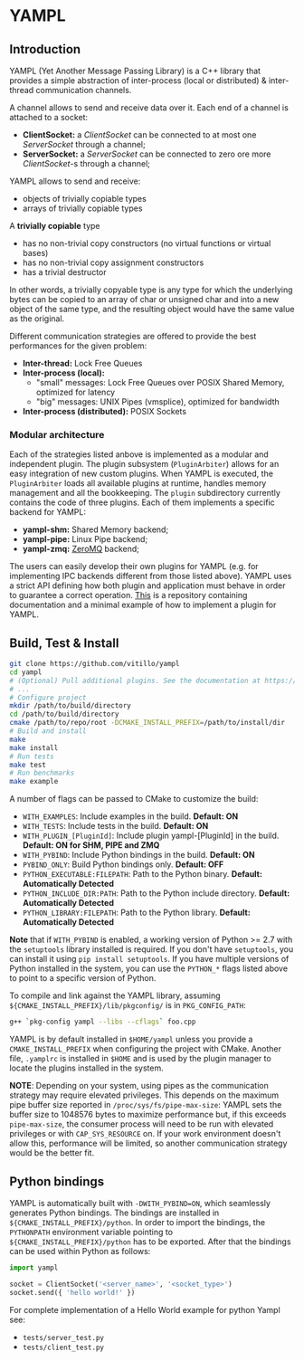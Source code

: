 # YAMPL

## Introduction

YAMPL (Yet Another Message Passing Library) is a C++ library that provides a simple abstraction of inter-process (local or distributed) & inter-thread communication channels.

A channel allows to send and receive data over it. Each end of a channel is attached to a socket:

* **ClientSocket:**  a *ClientSocket* can be connected to at most one *ServerSocket* through a channel;
* **ServerSocket:** a *ServerSocket* can be connected to zero ore more *ClientSocket*-s through a channel;

YAMPL allows to send and receive:
 
* objects of trivially copiable types
* arrays of trivially copiable types

A **trivially copiable** type

* has no non-trivial copy constructors (no virtual functions or virtual bases)
* has no non-trivial copy assignment constructors
* has a trivial destructor

In other words, a trivially copyable type is any type for which the underlying bytes can be copied to an array of char or unsigned char and into a new object of the same type, and the resulting object would have the same value as the original.

Different communication strategies are offered to provide the best performances for the given problem:

* **Inter-thread:** Lock Free Queues
* **Inter-process (local):**
    * "small" messages: Lock Free Queues over POSIX Shared Memory, optimized for latency
    * "big" messages: UNIX Pipes (vmsplice), optimized for bandwidth
* **Inter-process (distributed):** POSIX Sockets

### Modular architecture

Each of the strategies listed anbove is implemented as a modular and independent plugin. The plugin subsystem (`PluginArbiter`) allows for an easy integration of new custom plugins. When YAMPL is executed, the `PluginArbiter` loads all available plugins at runtime, handles memory management and all the bookkeeping. The `plugin` subdirectory currently contains the code of three plugins. Each of them implements a specific backend for YAMPL:

* **yampl-shm:** Shared Memory backend;
* **yampl-pipe:** Linux Pipe backend;
* **yampl-zmq:** [ZeroMQ](https://zeromq.org) backend;

The users can easily develop their own plugins for YAMPL (e.g. for implementing IPC backends different from those listed above). YAMPL uses a strict API defining how both plugin and application must behave in order to guarantee a correct operation. [This](https://github.com/ntauth/yampl-example) is a repository containing documentation and a minimal example of how to implement a plugin for YAMPL.

## Build, Test & Install
``` bash
git clone https://github.com/vitillo/yampl
cd yampl
# (Optional) Pull additional plugins. See the documentation at https://github.com/ntauth/yampl-example
# ...
# Configure project
mkdir /path/to/build/directory
cd /path/to/build/directory
cmake /path/to/repo/root -DCMAKE_INSTALL_PREFIX=/path/to/install/dir
# Build and install
make
make install
# Run tests
make test
# Run benchmarks
make example
```

A number of flags can be passed to CMake to customize the build:

- `WITH_EXAMPLES`: Include examples in the build. **Default: ON**
- `WITH_TESTS`: Include tests in the build. **Default: ON**
- `WITH_PLUGIN_[PluginId]`: Include plugin yampl-[PluginId] in the build. **Default: ON for SHM, PIPE and ZMQ**
- `WITH_PYBIND`: Include Python bindings in the build. **Default: ON**
- `PYBIND_ONLY`: Build Python bindings only. **Default: OFF**
- `PYTHON_EXECUTABLE:FILEPATH`: Path to the Python binary. **Default: Automatically Detected**
- `PYTHON_INCLUDE_DIR:PATH`: Path to the Python include directory. **Default: Automatically Detected**
- `PYTHON_LIBRARY:FILEPATH`: Path to the Python library. **Default: Automatically Detected**

**Note** that if `WITH_PYBIND` is enabled, a working version of Python >= 2.7 with the `setuptools` library installed is required. If you don't have `setuptools`, you can install it using ```pip install setuptools```.
If you have multiple versions of Python installed in the system, you can use the `PYTHON_*` flags listed above to point to a specific version of Python.

To compile and link against the YAMPL library, assuming `${CMAKE_INSTALL_PREFIX}/lib/pkgconfig/` is in `PKG_CONFIG_PATH`:
```bash
g++ `pkg-config yampl --libs --cflags` foo.cpp
```

YAMPL is by default installed in `$HOME/yampl` unless you provide a `CMAKE_INSTALL_PREFIX` when configuring the project with CMake. Another file, `.yamplrc` is installed in `$HOME` and is used by the plugin manager to locate the plugins installed in the system.

**NOTE**: Depending on your system, using pipes as the communication strategy may require elevated privileges. This depends on the maximum pipe buffer size reported in `/proc/sys/fs/pipe-max-size`: YAMPL sets the buffer size to 1048576 bytes to maximize performance but, if this exceeds `pipe-max-size`, the consumer process will need to be run with elevated privileges or with `CAP_SYS_RESOURCE` on. If your work environment doesn't allow this, performance will be limited, so another communication strategy would be the better fit.

## Python bindings
YAMPL is automatically built with `-DWITH_PYBIND=ON`, which seamlessly generates Python bindings. The bindings are installed in `${CMAKE_INSTALL_PREFIX}/python`. In order to import the bindings, the
`PYTHONPATH` environment variable pointing to `${CMAKE_INSTALL_PREFIX}/python` has to be exported. After that the bindings can be used within Python as follows:

```python
import yampl

socket = ClientSocket('<server_name>', '<socket_type>')
socket.send({ 'hello world!' })
```

For complete implementation of a Hello World example for python Yampl see:

* `tests/server_test.py	`
* `tests/client_test.py`

